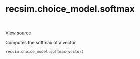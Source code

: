 <div itemscope itemtype="http://developers.google.com/ReferenceObject">
<meta itemprop="name" content="recsim.choice_model.softmax" />
<meta itemprop="path" content="Stable" />
</div>

# recsim.choice_model.softmax

<table class="tfo-notebook-buttons tfo-api" align="left">
</table>

<a target="_blank" href="https://github.com/google-research/recsim/recsim/choice_model.py">View
source</a>

Computes the softmax of a vector.

```python
recsim.choice_model.softmax(vector)
```

<!-- Placeholder for "Used in" -->
